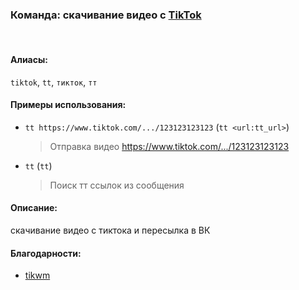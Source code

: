 ### **Команда: скачивание видео с [TikTok](https://tiktok.com)**
<br>

#### **Алиасы**:
`tiktok`, `tt`, `тикток`, `тт`


#### **Примеры использования**:
- `tt https://www.tiktok.com/.../123123123123` (`tt <url:tt_url>`)
  > Отправка видео https://www.tiktok.com/.../123123123123
- `tt` (`tt`)
  > Поиск тт ссылок из сообщения


#### **Описание**:
скачивание видео с тиктока и пересылка в ВК


#### **Благодарности**:
- [tikwm](https://tikwm.com/)
